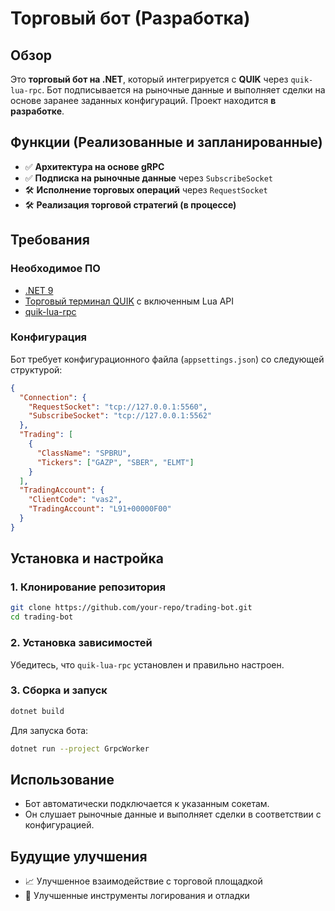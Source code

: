 # Торговый бот (Разработка)

## Обзор
Это **торговый бот на .NET**, который интегрируется с **QUIK** через `quik-lua-rpc`. Бот подписывается на рыночные данные и выполняет сделки на основе заранее заданных конфигураций. Проект находится **в разработке**.

## Функции (Реализованные и запланированные)
- ✅ **Архитектура на основе gRPC**
- ✅ **Подписка на рыночные данные** через `SubscribeSocket`
- 🛠 **Исполнение торговых операций** через `RequestSocket`
- 🛠 **Реализация торговой стратегий (в процессе)**

## Требования
### Необходимое ПО
- [.NET 9](https://dotnet.microsoft.com/en-us/download)
- [Торговый терминал QUIK](https://arqatech.com/ru/products/quik/) с включенным Lua API
- [quik-lua-rpc](https://github.com/Enfernuz/quik-lua-rpc)

### Конфигурация
Бот требует конфигурационного файла (`appsettings.json`) со следующей структурой:

```json
{
  "Connection": {
    "RequestSocket": "tcp://127.0.0.1:5560",
    "SubscribeSocket": "tcp://127.0.0.1:5562"
  },
  "Trading": [
    {
      "ClassName": "SPBRU",
      "Tickers": ["GAZP", "SBER", "ELMT"]
    }
  ],
  "TradingAccount": {
    "ClientCode": "vas2",
    "TradingAccount": "L91+00000F00"
  }
}
```

## Установка и настройка
### 1. Клонирование репозитория
```sh
git clone https://github.com/your-repo/trading-bot.git
cd trading-bot
```

### 2. Установка зависимостей
Убедитесь, что `quik-lua-rpc` установлен и правильно настроен.

### 3. Сборка и запуск
```sh
dotnet build
```
Для запуска бота:
```sh
dotnet run --project GrpcWorker
```

## Использование
- Бот автоматически подключается к указанным сокетам.
- Он слушает рыночные данные и выполняет сделки в соответствии с конфигурацией.

## Будущие улучшения
- 📈 Улучшенное взаимодействие с торговой площадкой
- 🔧 Улучшенные инструменты логирования и отладки
